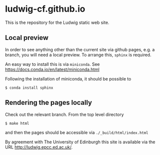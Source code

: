 # ludwig-cf.github.io

This is the repository for the Ludwig static web site.

## Local preview

In order to see anything other than the current site via github pages, e.g. a branch, you will need a local preview. To arrange this, `sphinx` is required.

An easy way to install this is via `miniconda`. See https://docs.conda.io/en/latest/miniconda.html

Following the installation of miniconda, it should be possible to
```
$ conda install sphinx
```

## Rendering the pages locally

Check out the relevant branch. From the top level directory
```
$ make html
```
and then the pages should be accessible via `./_build/html/index.html`


By agreement with The University of Edinburgh this site is available via the
URL http://ludwig.epcc.ed.ac.uk/.
